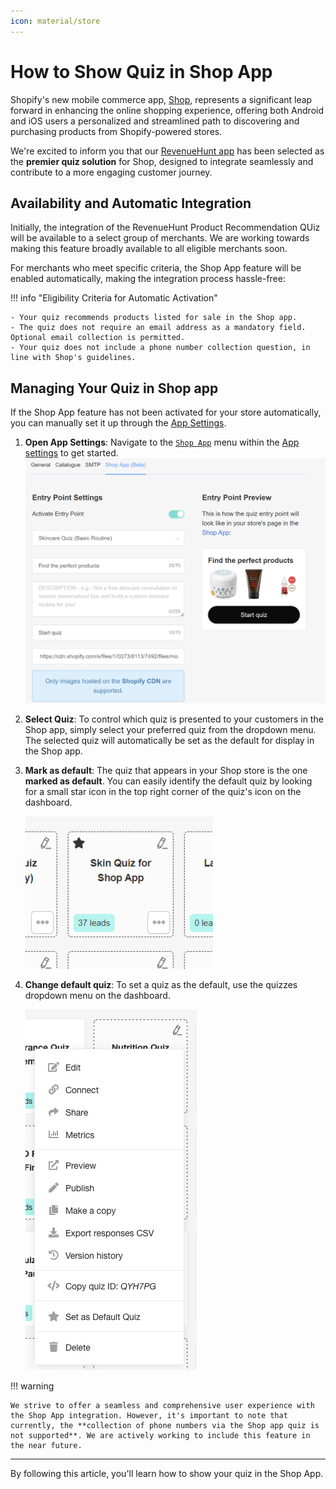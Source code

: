 ```yaml
---
icon: material/store
---
```


# How to Show Quiz in Shop App

Shopify's new mobile commerce app, [Shop](https://shop.app/), represents a significant leap forward in enhancing the online shopping experience, offering both Android and iOS users a personalized and streamlined path to discovering and purchasing products from Shopify-powered stores. 

We're excited to inform you that our [RevenueHunt app](https://revenuehunt.com/product-recommendation-quiz-shopify/) has been selected as the **premier quiz solution** for Shop, designed to integrate seamlessly and contribute to a more engaging customer journey.

## Availability and Automatic Integration

Initially, the integration of the RevenueHunt Product Recommendation QUiz will be available to a select group of merchants. We are working towards making this feature broadly available to all eligible merchants soon.

For merchants who meet specific criteria, the Shop App feature will be enabled automatically, making the integration process hassle-free:

!!! info "Eligibility Criteria for Automatic Activation"

    - Your quiz recommends products listed for sale in the Shop app.
    - The quiz does not require an email address as a mandatory field. Optional email collection is permitted.
    - Your quiz does not include a phone number collection question, in line with Shop's guidelines.

## Managing Your Quiz in Shop app

If the Shop App feature has not been activated for your store automatically, you can manually set it up through the [App Settings](/reference/app-settings/). 

1. **Open App Settings**: Navigate to the [`Shop App`](/reference/app-settings/#shop-app-beta) menu within the [App settings](/reference/app-settings/#shop-app-beta) to get started.
  ![how to show quiz in shop app settings](/images/manual_appsettings_shopapp_preview.png)
2. **Select Quiz**: To control which quiz is presented to your customers in the Shop app, simply select your preferred quiz from the dropdown menu. The selected quiz will automatically be set as the default for display in the Shop app.
3. **Mark as default**: The quiz that appears in your Shop store is the one **marked as default**. You can easily identify the default quiz by looking for a small star icon in the top right corner of the quiz's icon on the dashboard. 
    
    ![how to show quiz in shop app select quiz](/images/how_to_show_quiz_in_shop_app_select_quiz.webp)
    
4. **Change default quiz**: To set a quiz as the default, use the quizzes dropdown menu on the dashboard.
    
    ![how to show quiz in shop app mark as default](/images/how_to_show_quiz_in_shop_app_mark_as_default.webp)


!!! warning

    We strive to offer a seamless and comprehensive user experience with the Shop App integration. However, it's important to note that currently, the **collection of phone numbers via the Shop app quiz is not supported**. We are actively working to include this feature in the near future.

---
By following this article, you'll learn how to show your quiz in the Shop App.



 